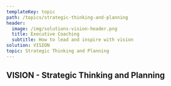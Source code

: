 ```yaml
---
templateKey: topic
path: /topics/strategic-thinking-and-planning
header:
  image: /img/solutions-vision-header.png
  title: Executive Coaching
  subtitle: How to lead and inspire with vision
solution: VISION
topic: Strategic Thinking and Planning
---
```


## VISION - Strategic Thinking and Planning
